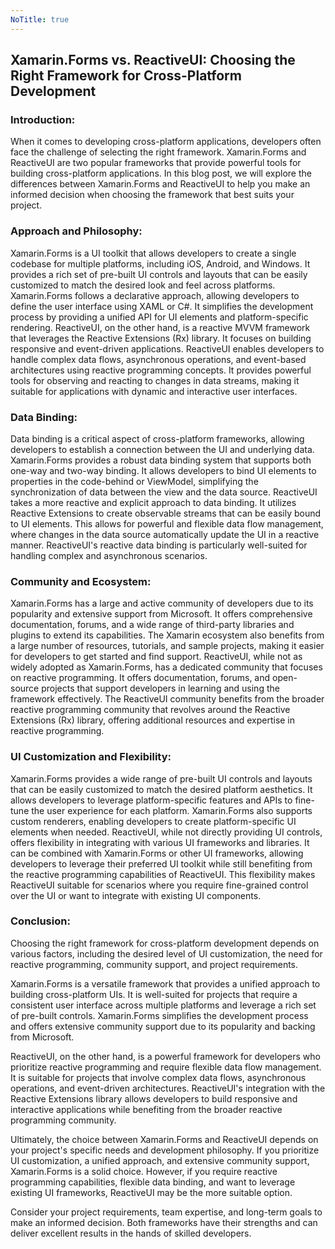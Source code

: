 ```yaml
---
NoTitle: true
---
```

## Xamarin.Forms vs. ReactiveUI: Choosing the Right Framework for Cross-Platform Development

### Introduction:
When it comes to developing cross-platform applications, developers often face the challenge of selecting the right framework. Xamarin.Forms and ReactiveUI are two popular frameworks that provide powerful tools for building cross-platform applications. In this blog post, we will explore the differences between Xamarin.Forms and ReactiveUI to help you make an informed decision when choosing the framework that best suits your project.

### Approach and Philosophy:
Xamarin.Forms is a UI toolkit that allows developers to create a single codebase for multiple platforms, including iOS, Android, and Windows. It provides a rich set of pre-built UI controls and layouts that can be easily customized to match the desired look and feel across platforms. Xamarin.Forms follows a declarative approach, allowing developers to define the user interface using XAML or C#. It simplifies the development process by providing a unified API for UI elements and platform-specific rendering.
ReactiveUI, on the other hand, is a reactive MVVM framework that leverages the Reactive Extensions (Rx) library. It focuses on building responsive and event-driven applications. ReactiveUI enables developers to handle complex data flows, asynchronous operations, and event-based architectures using reactive programming concepts. It provides powerful tools for observing and reacting to changes in data streams, making it suitable for applications with dynamic and interactive user interfaces.

### Data Binding:
Data binding is a critical aspect of cross-platform frameworks, allowing developers to establish a connection between the UI and underlying data. Xamarin.Forms provides a robust data binding system that supports both one-way and two-way binding. It allows developers to bind UI elements to properties in the code-behind or ViewModel, simplifying the synchronization of data between the view and the data source.
ReactiveUI takes a more reactive and explicit approach to data binding. It utilizes Reactive Extensions to create observable streams that can be easily bound to UI elements. This allows for powerful and flexible data flow management, where changes in the data source automatically update the UI in a reactive manner. ReactiveUI's reactive data binding is particularly well-suited for handling complex and asynchronous scenarios.

### Community and Ecosystem:
Xamarin.Forms has a large and active community of developers due to its popularity and extensive support from Microsoft. It offers comprehensive documentation, forums, and a wide range of third-party libraries and plugins to extend its capabilities. The Xamarin ecosystem also benefits from a large number of resources, tutorials, and sample projects, making it easier for developers to get started and find support.
ReactiveUI, while not as widely adopted as Xamarin.Forms, has a dedicated community that focuses on reactive programming. It offers documentation, forums, and open-source projects that support developers in learning and using the framework effectively. The ReactiveUI community benefits from the broader reactive programming community that revolves around the Reactive Extensions (Rx) library, offering additional resources and expertise in reactive programming.

### UI Customization and Flexibility:
Xamarin.Forms provides a wide range of pre-built UI controls and layouts that can be easily customized to match the desired platform aesthetics. It allows developers to leverage platform-specific features and APIs to fine-tune the user experience for each platform. Xamarin.Forms also supports custom renderers, enabling developers to create platform-specific UI elements when needed.
ReactiveUI, while not directly providing UI controls, offers flexibility in integrating with various UI frameworks and libraries. It can be combined with Xamarin.Forms or other UI frameworks, allowing developers to leverage their preferred UI toolkit while still benefiting from the reactive programming capabilities of ReactiveUI. This flexibility makes ReactiveUI suitable for scenarios where you require fine-grained control over the UI or want to integrate with existing UI components.

### Conclusion:
Choosing the right framework for cross-platform development depends on various factors, including the desired level of UI customization, the need for reactive programming, community support, and project requirements.

Xamarin.Forms is a versatile framework that provides a unified approach to building cross-platform UIs. It is well-suited for projects that require a consistent user interface across multiple platforms and leverage a rich set of pre-built controls. Xamarin.Forms simplifies the development process and offers extensive community support due to its popularity and backing from Microsoft.

ReactiveUI, on the other hand, is a powerful framework for developers who prioritize reactive programming and require flexible data flow management. It is suitable for projects that involve complex data flows, asynchronous operations, and event-driven architectures. ReactiveUI's integration with the Reactive Extensions library allows developers to build responsive and interactive applications while benefiting from the broader reactive programming community.

Ultimately, the choice between Xamarin.Forms and ReactiveUI depends on your project's specific needs and development philosophy. If you prioritize UI customization, a unified approach, and extensive community support, Xamarin.Forms is a solid choice. However, if you require reactive programming capabilities, flexible data binding, and want to leverage existing UI frameworks, ReactiveUI may be the more suitable option.

Consider your project requirements, team expertise, and long-term goals to make an informed decision. Both frameworks have their strengths and can deliver excellent results in the hands of skilled developers.
